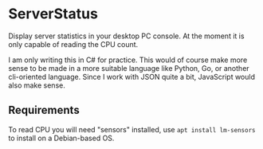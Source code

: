# ServerStatus
Display server statistics in your desktop PC console. At the moment it is only capable of reading the CPU count.

I am only writing this in C# for practice. This would of course make more sense to be made in a more suitable language like Python, Go, or another cli-oriented language. Since I work with JSON quite a bit, JavaScript would also make sense.

## Requirements ##
To read CPU you will need "sensors" installed, use `apt install lm-sensors` to install on a Debian-based OS.
